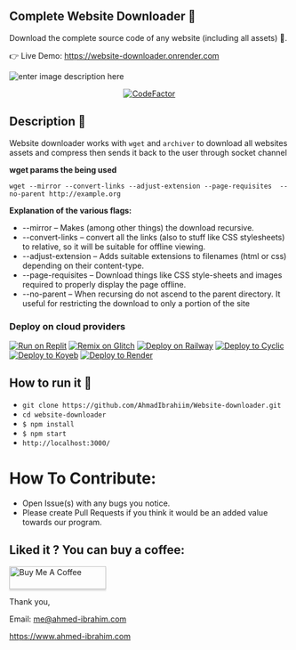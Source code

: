 ## Complete Website Downloader 💾
Download the complete source code of any website (including all assets) 🔨.

👉 Live Demo: https://website-downloader.onrender.com

![enter image description here](https://github.com/AhmadIbrahiim/Website-downloader/blob/master/public/Record.gif?raw=true)
<div align="center">

  <a href="">![CodeFactor](https://www.codefactor.io/repository/github/ahmadibrahiim/website-downloader/badge)</a>

</div>

## Description 📒
 Website downloader works with `wget` and `archiver` to download all websites assets and compress then sends it back to the user through socket channel
 
 **wget params the being used**
 
 `wget --mirror --convert-links --adjust-extension --page-requisites 
--no-parent http://example.org`

 **Explanation of the various flags:**

 - --mirror – Makes (among other things) the download recursive.
- --convert-links – convert all the links (also to stuff like CSS stylesheets) to relative, so it will be suitable for offline viewing.
- --adjust-extension – Adds suitable extensions to filenames (html or css) depending on their content-type.
- --page-requisites – Download things like CSS style-sheets and images required to properly display the page offline.
- --no-parent – When recursing do not ascend to the parent directory. It useful for restricting the download to only a portion of the site
### Deploy on cloud providers
[![Run on Replit](https://binbashbanana.github.io/deploy-buttons/buttons/remade/replit.svg)](https://replit.com/github/AhmadIbrahiim/Website-downloader)
[![Remix on Glitch](https://binbashbanana.github.io/deploy-buttons/buttons/remade/glitch.svg)](https://glitch.com/edit/#!/import/github/AhmadIbrahiim/Website-downloader)
[![Deploy on Railway](https://binbashbanana.github.io/deploy-buttons/buttons/remade/railway.svg)](https://railway.app/new/template?template=https://github.com/AhmadIbrahiim/Website-downloader)
[![Deploy to Cyclic](https://binbashbanana.github.io/deploy-buttons/buttons/remade/cyclic.svg)](https://app.cyclic.sh/api/app/deploy/AhmadIbrahiim/Website-downloader)
[![Deploy to Koyeb](https://binbashbanana.github.io/deploy-buttons/buttons/remade/koyeb.svg)](https://app.koyeb.com/deploy?type=git&repository=github.com/AhmadIbrahiim/Website-downloader&branch=main&name=Website-downloader)
[![Deploy to Render](https://binbashbanana.github.io/deploy-buttons/buttons/remade/render.svg)](https://render.com/deploy?repo=https://github.com/odoochain/Website-downloader)


## How to run it 🤔

- `git clone https://github.com/AhmadIbrahiim/Website-downloader.git`
- `cd website-downloader`
- `$ npm install`
- `$ npm start`
- `http://localhost:3000/`



# How To Contribute:
 - Open Issue(s) with any bugs you notice.
 - Please create Pull Requests if you think it would be an added value towards our program.

## Liked it ? You can buy a coffee:

<a href="https://www.buymeacoffee.com/aibrahim" target="_blank"><img src="https://www.buymeacoffee.com/assets/img/custom_images/orange_img.png" alt="Buy Me A Coffee" style="height: 41px !important;width: 174px !important;box-shadow: 0px 3px 2px 0px rgba(190, 190, 190, 0.5) !important;-webkit-box-shadow: 0px 3px 2px 0px rgba(190, 190, 190, 0.5) !important;" ></a>

Thank you,

Email: me@ahmed-ibrahim.com

https://www.ahmed-ibrahim.com

